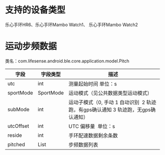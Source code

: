 <a name="twpiM"></a>
# 支持的设备类型
乐心手环HR6、乐心手环Mambo Watch1、 乐心手环Mambo Watch2
<a name="Flxn8"></a>
# 运动步频数据
类名：com.lifesense.android.ble.core.application.model.Pitch    

| 字段 | 字段类型 | 描述 |
| --- | --- | --- |
| utc | int | 测量起始时间 单位：s |
| sportMode | SportMode | 运动模式（见公共数据类型运动模式） |
| subMode | int | 运动子模式（0, 手动 1 自动识别  2 轨迹跑，有gps确认通知 3 轨迹跑，无gps确认通知） |
| utcOffset | int | UTC 偏移量  单位：s |
| reside | int | 手环配速数据剩余条数 |
| pitched | List<Short> | 步频数据列表 |


